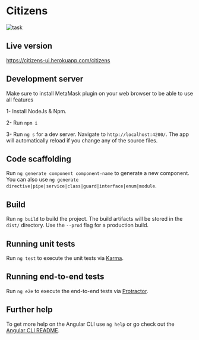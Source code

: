 # Citizens

![task](https://user-images.githubusercontent.com/15608990/107717653-d65dab80-6cdc-11eb-80b4-a63e07f8a45a.png)


## Live version

https://citizens-ui.herokuapp.com/citizens


## Development server

Make sure to install MetaMask plugin on your web browser to be able to use all features

1- Install NodeJs & Npm.

2- Run `npm i`

3- Run `ng s` for a dev server. Navigate to `http://localhost:4200/`. The app will automatically reload if you change any of the source files.


## Code scaffolding

Run `ng generate component component-name` to generate a new component. You can also use `ng generate directive|pipe|service|class|guard|interface|enum|module`.

## Build

Run `ng build` to build the project. The build artifacts will be stored in the `dist/` directory. Use the `--prod` flag for a production build.

## Running unit tests

Run `ng test` to execute the unit tests via [Karma](https://karma-runner.github.io).

## Running end-to-end tests

Run `ng e2e` to execute the end-to-end tests via [Protractor](http://www.protractortest.org/).

## Further help

To get more help on the Angular CLI use `ng help` or go check out the [Angular CLI README](https://github.com/angular/angular-cli/blob/master/README.md).
